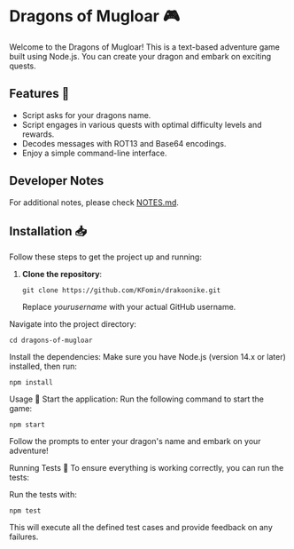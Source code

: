 # Dragons of Mugloar 🎮

Welcome to the Dragons of Mugloar! This is a text-based
adventure game built using Node.js. You can create your
dragon and embark on exciting quests.

## Features 🌟

- Script asks for your dragons name.
- Script engages in various quests with optimal
  difficulty levels and rewards.
- Decodes messages with ROT13 and Base64 encodings.
- Enjoy a simple command-line interface.

## Developer Notes

For additional notes, please check [NOTES.md](./NOTES.md).

## Installation 📥

Follow these steps to get the project up and running:

1. **Clone the repository**:
   ```
   git clone https://github.com/KFomin/drakoonike.git
   ```
   Replace *yourusername* with your actual GitHub username.

Navigate into the project directory:

```
cd dragons-of-mugloar
```

Install the dependencies:
Make sure you have Node.js
(version 14.x or later) installed, then run:

```
npm install
```

Usage 🚀
Start the application:
Run the following command to start the game:

```
npm start
```

Follow the prompts to enter your dragon's
name and embark on your adventure!

Running Tests 🧪
To ensure everything is working correctly, you can run the tests:

Run the tests with:

```
npm test
```

This will execute all the defined test cases and provide
feedback on any failures.
